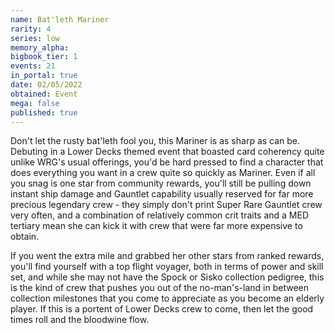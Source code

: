```yaml
---
name: Bat'leth Mariner
rarity: 4
series: low
memory_alpha:
bigbook_tier: 1
events: 21
in_portal: true
date: 02/05/2022
obtained: Event
mega: false
published: true
---
```


Don't let the rusty bat'leth fool you, this Mariner is as sharp as can be. Debuting in a Lower Decks themed event that boasted card coherency quite unlike WRG's usual offerings, you'd be hard pressed to find a character that does everything you want in a crew quite so quickly as Mariner. Even if all you snag is one star from community rewards, you'll still be pulling down instant ship damage and Gauntlet capability usually reserved for far more precious legendary crew - they simply don't print Super Rare Gauntlet crew very often, and a combination of relatively common crit traits and a MED tertiary mean she can kick it with crew that were far more expensive to obtain.

If you went the extra mile and grabbed her other stars from ranked rewards, you'll find yourself with a top flight voyager, both in terms of power and skill set, and while she may not have the Spock or Sisko collection pedigree, this is the kind of crew that pushes you out of the no-man's-land in between collection milestones that you come to appreciate as you become an elderly player. If this is a portent of Lower Decks crew to come, then let the good times roll and the bloodwine flow.
